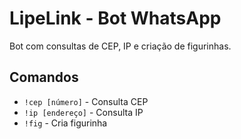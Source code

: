 # LipeLink - Bot WhatsApp

Bot com consultas de CEP, IP e criação de figurinhas.

## Comandos
- `!cep [número]` - Consulta CEP
- `!ip [endereço]` - Consulta IP
- `!fig` - Cria figurinha
